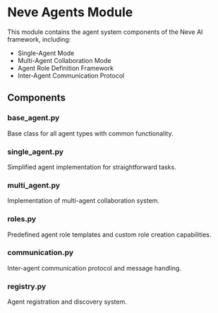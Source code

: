 # Neve Agents Module

This module contains the agent system components of the Neve AI framework, including:

- Single-Agent Mode
- Multi-Agent Collaboration Mode
- Agent Role Definition Framework
- Inter-Agent Communication Protocol

## Components

### base_agent.py
Base class for all agent types with common functionality.

### single_agent.py
Simplified agent implementation for straightforward tasks.

### multi_agent.py
Implementation of multi-agent collaboration system.

### roles.py
Predefined agent role templates and custom role creation capabilities.

### communication.py
Inter-agent communication protocol and message handling.

### registry.py
Agent registration and discovery system.
